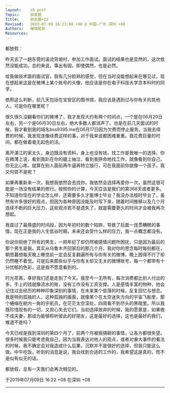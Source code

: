 ```yaml
---
layout:    zh_post
Topic:     朋友圈
Title:     朋友圈+22
Revised:   2019-07-09 16:23:00 +08 @ 中国-广东-深圳 +08
Authors:   璀璨星辰
Resources:
---
```


都放假：

昨天去了一趟东莞的溪流背坡村，参加工作面试。面试的结果也是显然的，这次依然没能成功。总的来说，事出有因，即使偶然，也是必然。

给我做技术面的面试官，我有几分脸熟的感觉，但在当时没能想起来在哪见过，现在想起来这是在微博上某个账号的头像，他应该是你在电子科技大学念本科时的同学。

依照这么判断，前几天包括在宝安区的图书馆，我应该是遇到过与你有关的其他人，可是你在哪里呢？

很久很久没翻看你们的微博了，我才发现大约有两个时间点，一个是在06月20日左右，另一个是06月30日左右，绝大多数人都消声了。也是在前几天面试的时候，我才看到我的域名bss9395.me在06月17日因为欠费而停止服务。当我去续费的时候，我发现连像续费这样的事，对于我来说都困难重重。我花费巨量的时间，都在做着毫无起色的活。

离开湛江的家太久，身边既没有资料，身上也没有钱，找工作是我唯一的选择。你在微薄上说，看到我趴在你的腿上抽泣，看到我拼命地找工作，就像看到你自己，你无比心疼。就算在别人面前再牛逼再特立独行，可在我面前你就像一个孩子。我又何尝不是呢？

如果再重新来一次，我想我依然会去找你，我依然会选择再爱你一次，虽然这很可能是一场没有结果的修行。按照你的计算，今天应该是我们的第368天或者更多。不知道你现在的学业怎么样，还需要多久才能博士毕业？我没办法按时毕业了，虽然有许多很好的观点，但因为各种原因没能及时写下来，随着时间推移以及几个月连续不断的巨大压力，这些观点若不是遗失了，就是需要更久的时间才会被我再次想起。

我度过了最鼎盛的时间段，因为年初时的数个陷阱，导致了后面一连贯糟糕的事情。现在正是我的人生低谷时期，未来还会受什么样的压力，我一点概念都没有。

你说你拒绝了所有的男生，一把年纪了却仍然被感情问题所困扰，只是因为最后的那个男生是我。其实从乌鲁木齐回家后的那几个月，我对你的思念每时每刻都在，朝思暮想每天晚上睡觉前一定会反复翻遍所有与你有关的微博，晚上困得不行了却仍然睡不着觉。可是后来那些似乎与你有关却又无关的微博账号，每一个都带有十分忧郁的色彩，这是我不愿意看到的。

时光荏苒，幸好我们还是走到了今天。我至今一无所有，每次消费都比别人付出的多，手上的钱就像流水的账，没有工作没有工资支撑。人是感情丰富的物种，他会记住过去经历的种种印象深刻的事情，在未来某个低落的时候，反复回忆与想念。我是特别孤独的人，这种孤独的画面，就像某个在太空迷失方向的宇宙飞船里，那个蜷缩在舱内一角的宇航员，在茫茫太空深处，四周看不到尽头的黑暗里。所以我既珍惜现有的一切，又担心失去它们。当初选择放弃的时候，我的愿景是，如果做不成夫妻，那成为能够聆听彼此的好朋友，这是最好的选择，这也是最好的我们，难道不是吗？

今天已经是我到深圳的第四个月了，前两个月被我搞砸的事情，让各方都很失望。很多时候我只能考虑我自己，因为当我表达对他人的观点，或者对重大事件的看法的时候，我不确定会对我造成什么后果，沉默并不是很好的选择，但我只能这么做。中午吃饭，听到的消息是说，我会找到合适的工作的，我希望这是真的，而不是似有似无的话。

都放假，总有一天我们会再次相见的。

于2019年07月09日 16:22 +08 在深圳 +08

--------------------------------------------------------------------------------
